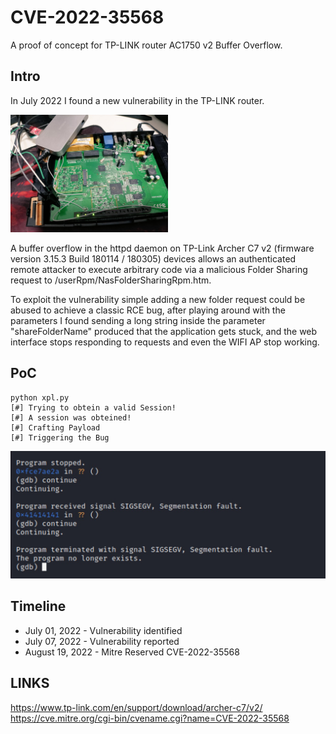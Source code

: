 # CVE-2022-35568
A proof of concept for TP-LINK router AC1750 v2 Buffer Overflow.

## Intro
In July 2022 I found a new vulnerability in the TP-LINK router. 

<img src="https://raw.githubusercontent.com/gscamelo/TP-Link-AC1750-v2/main/images/02.jpeg" width=50% height=50%>

A buffer overflow in the httpd daemon on TP-Link Archer C7 v2 (firmware version 3.15.3 Build 180114 / 180305) devices allows an authenticated remote attacker to execute arbitrary code via a malicious Folder Sharing request to /userRpm/NasFolderSharingRpm.htm.

To exploit the vulnerability simple adding a new folder request could be abused to achieve a classic RCE bug, after playing around with the parameters I found sending a long string inside the parameter "shareFolderName" produced that the application gets stuck, and the web interface stops responding to requests and even the WIFI AP stop working.

## PoC
```
python xpl.py 
[#] Trying to obtein a valid Session!
[#] A session was obteined!
[#] Crafting Payload
[#] Triggering the Bug
```

![Crash](/images/01.jpeg)


## Timeline

+ July 01, 2022 - Vulnerability identified
+ July 07, 2022 - Vulnerability reported
+ August 19, 2022 - Mitre Reserved CVE-2022-35568

## LINKS

https://www.tp-link.com/en/support/download/archer-c7/v2/
https://cve.mitre.org/cgi-bin/cvename.cgi?name=CVE-2022-35568


